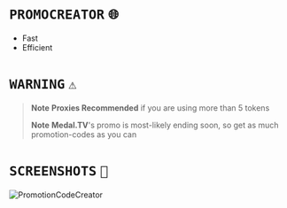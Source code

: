 # `PROMOCREATOR` `🌐`
- Fast
- Efficient

# `WARNING` `⚠️`
> **Note**
> **Proxies Recommended** if you are using more than 5 tokens <br>
> 
> **Note**
> **Medal.TV**'s promo is most-likely ending soon, so get as much promotion-codes as you can

# `SCREENSHOTS` `📸`
![PromotionCodeCreator](https://user-images.githubusercontent.com/107319782/180295024-1dda45e8-6a24-4df2-b853-64598b2f824d.png)
